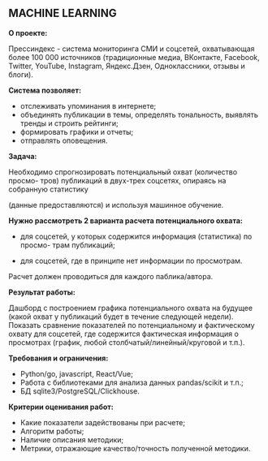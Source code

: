 ## MACHINE LEARNING

**О проекте:**

Прессиндекс - система мониторинга СМИ и соцсетей, охватывающая более
100 000 источников (традиционные медиа, ВКонтакте, Facebook, Twitter,
YouTube, Instagram, Яндекс.Дзен, Одноклассники, отзывы и блоги).

**Система позволяет:**

- отслеживать упоминания в интернете;
- объединять публикации в темы, определять тональность, выявлять тренды
и строить рейтинги;
- формировать графики и отчеты;
- отправлять оповещения.

**Задача:**

Необходимо спрогнозировать потенциальный охват (количество просмо-
тров) публикаций в двух-трех соцсетях, опираясь на собранную статистику

(данные предоставляются) и используя машинное обучение.

**Нужно рассмотреть 2 варианта расчета потенциального охвата:**

- для соцсетей, у которых содержится информация (статистика) по просмо-
трам публикаций;

- для соцсетей, где в принципе нет информации по просмотрам.

Расчет должен проводиться для каждого паблика/автора.

**Результат работы:**

Дашборд с построением графика потенциального охвата на будущее (какой
охват у публикаций будет в течение следующей недели).
Показать сравнение показателей по потенциальному и фактическому охвату для соцсетей, 
где содержится фактическая информация о просмотрах (график, любой столбчатый/линейный/круговой и т.п.).

**Требования и ограничения:**

- Python/go, javascript, React/Vue;
- Работа с библиотеками для анализа данных pandas/scikit и т.п.;
- БД sqlite3/PostgreSQL/Clickhouse.

**Критерии оценивания работ:**

- Какие показатели задействованы при расчете;
- Алгоритм работы;
- Наличие описания методики;
- Метрики, отражающие качество/точность полученной методики.
